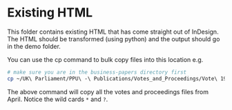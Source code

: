 # Existing HTML

This folder contains existing HTML that has come straight out of InDesign. The HTML should be transformed (using python) and the output should go in the demo folder.

You can use the cp command to bulk copy files into this location e.g.
```bash
# make sure you are in the business-papers directory first
cp ~/UK\ Parliament/PPU\ -\ Publications/Votes_and_Proceedings/Vote\ 19-20/2020/04*/*/200???.html ./existingHTML/
```

The above command will copy all the votes and proceedings files from April. Notice the wild cards `*` and `?`.
